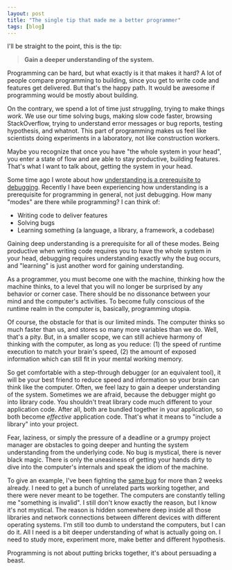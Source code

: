 ```yaml
---
layout: post
title: "The single tip that made me a better programmer"
tags: [blog]
---
```


I'll be straight to the point, this is the tip:

> **Gain a deeper understanding of the system.**

Programming can be hard, but what exactly is it that makes it hard? A lot of people compare programming to building, since you get to write code and features get delivered. But that's the happy path. It would be awesome if programming would be mostly about building.

On the contrary, we spend a lot of time just *struggling*, trying to make things *work*. We use our time solving bugs, making slow code faster, browsing StackOverflow, trying to understand error messages or bug reports, testing hypothesis, and whatnot. This part of programming makes us feel like scientists doing experiments in a laboratory, not like construction workers.

Maybe you recognize that once you have "the whole system in your head", you enter a state of flow and are able to stay productive, building features. That's what I want to talk about, getting the system in your head.

Some time ago I wrote about how [understanding is a prerequisite to debugging](http://futurice.com/blog/why-debugging-is-all-about-understanding). Recently I have been experiencing how understanding is a prerequisite for programming in general, not just debugging. How many "modes" are there while programming? I can think of:

- Writing code to deliver features
- Solving bugs
- Learning something (a language, a library, a framework, a codebase)

Gaining deep understanding is a prerequisite for all of these modes. Being productive when writing code requires you to have the whole system in your head, debugging requires understanding exactly why the bug occurs, and "learning" is just another word for gaining understanding.

As a programmer, you must become one with the machine, thinking how the machine thinks, to a level that you will no longer be surprised by any behavior or corner case. There should be no dissonance between your mind and the computer's activities. To become fully conscious of the runtime realm in the computer is, basically, programming utopia.

Of course, the obstacle for that is our limited minds. The computer thinks so much faster than us, and stores so many more variables than we do. Well, that's a pity. But, in a smaller scope, we can still achieve harmony of thinking with the computer, as long as you reduce: (1) the speed of runtime execution to match your brain's speed, (2) the amount of exposed information which can still fit in your mental working memory.

So get comfortable with a step-through debugger (or an equivalent tool), it will be your best friend to reduce speed and information so your brain can think like the computer. Often, we feel lazy to gain a deeper understanding of the system. Sometimes we are afraid, because the debugger might go into library code. You shouldn't treat library code much different to your application code. After all, both are bundled together in your application, so both become *effective* application code. That's what it means to "include a library" into your project.

Fear, laziness, or simply the pressure of a deadline or a grumpy project manager are obstacles to going deeper and hunting the system understanding from the underlying code. No bug is mystical, there is never black magic. There is only the uneasiness of getting your hands dirty to dive into the computer's internals and speak the idiom of the machine.

To give an example, I've been fighting the [same bug](http://viewer.scuttlebot.io/%b6nlgiAu3ZWkLqKnvkU1T/9PZCfiqSU/Ujg1xRmD/64=.sha256) for more than 2 weeks already. I need to get a bunch of unrelated parts working together, and there were never meant to be together. The computers are constantly telling me "something is invalid". I still don't know exactly the reason, but I know it's not mystical. The reason is hidden somewhere deep inside all those libraries and network connections between different devices with different operating systems. I'm still too dumb to understand the computers, but I can do it. All I need is a bit deeper understanding of what is actually going on. I need to study more, experiment more, make better and different hypothesis.

Programming is not about putting bricks together, it's about persuading a beast.